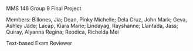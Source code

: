 MMS 146 Group 9
Final Project

Members: 
Billones, Jia;
Dean, Pinky Michelle;
Dela Cruz, John Mark;
Geva, Ashley Jade;
Lacap, Kiara Marie;
Lindayag, Rayshanne;
Llantada, Jass;
Quiray, Alyanna Regina;
Reodica, Richelda Mei

Text-based Exam Reviewer
